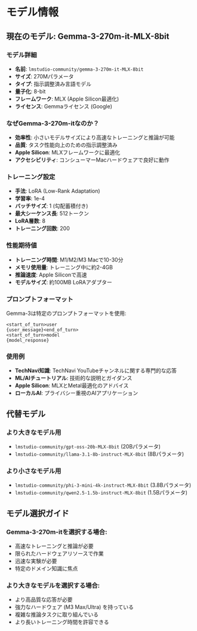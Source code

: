 # モデル情報

## 現在のモデル: Gemma-3-270m-it-MLX-8bit

### モデル詳細
- **名前**: `lmstudio-community/gemma-3-270m-it-MLX-8bit`
- **サイズ**: 270Mパラメータ
- **タイプ**: 指示調整済み言語モデル
- **量子化**: 8-bit
- **フレームワーク**: MLX (Apple Silicon最適化)
- **ライセンス**: Gemmaライセンス (Google)

### なぜGemma-3-270m-itなのか？
- **効率性**: 小さいモデルサイズにより高速なトレーニングと推論が可能
- **品質**: タスク性能向上のための指示調整済み
- **Apple Silicon**: MLXフレームワークに最適化
- **アクセシビリティ**: コンシューマーMacハードウェアで良好に動作

### トレーニング設定
- **手法**: LoRA (Low-Rank Adaptation)
- **学習率**: 1e-4
- **バッチサイズ**: 1 (勾配蓄積付き)
- **最大シーケンス長**: 512トークン
- **LoRA層数**: 8
- **トレーニング回数**: 200

### 性能期待値
- **トレーニング時間**: M1/M2/M3 Macで10-30分
- **メモリ使用量**: トレーニング中に約2-4GB
- **推論速度**: Apple Siliconで高速
- **モデルサイズ**: 約100MB LoRAアダプター

### プロンプトフォーマット
Gemma-3は特定のプロンプトフォーマットを使用:
```
<start_of_turn>user
{user_message}<end_of_turn>
<start_of_turn>model
{model_response}
```

### 使用例
- **TechNavi知識**: TechNavi YouTubeチャンネルに関する専門的な応答
- **ML/AIチュートリアル**: 技術的な説明とガイダンス
- **Apple Silicon**: MLXとMetal最適化のアドバイス
- **ローカルAI**: プライバシー重視のAIアプリケーション

## 代替モデル

### より大きなモデル用
- `lmstudio-community/gpt-oss-20b-MLX-8bit` (20Bパラメータ)
- `lmstudio-community/llama-3.1-8b-instruct-MLX-8bit` (8Bパラメータ)

### より小さなモデル用
- `lmstudio-community/phi-3-mini-4k-instruct-MLX-8bit` (3.8Bパラメータ)
- `lmstudio-community/qwen2.5-1.5b-instruct-MLX-8bit` (1.5Bパラメータ)

## モデル選択ガイド

### Gemma-3-270m-itを選択する場合:
- 高速なトレーニングと推論が必要
- 限られたハードウェアリソースで作業
- 迅速な実験が必要
- 特定のドメイン知識に焦点

### より大きなモデルを選択する場合:
- より高品質な応答が必要
- 強力なハードウェア (M3 Max/Ultra) を持っている
- 複雑な推論タスクに取り組んでいる
- より長いトレーニング時間を許容できる